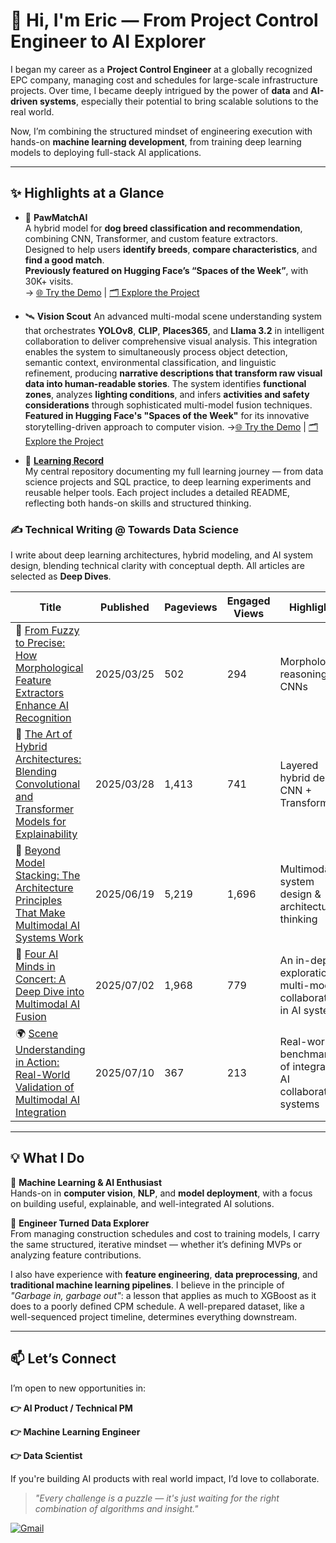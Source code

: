 # 👋 Hi, I'm Eric — From Project Control Engineer to AI Explorer

I began my career as a **Project Control Engineer** at a globally recognized EPC company, managing cost and schedules for large-scale infrastructure projects. Over time, I became deeply intrigued by the power of **data** and **AI-driven systems**, especially their potential to bring scalable solutions to the real world.

Now, I’m combining the structured mindset of engineering execution with hands-on **machine learning development**, from training deep learning models to deploying full-stack AI applications.

---

## ✨ Highlights at a Glance

- 🐾 **PawMatchAI**  
   A hybrid model for **dog breed classification and recommendation**, combining CNN, Transformer, and custom feature extractors.  
   Designed to help users **identify breeds**, **compare characteristics**, and **find a good match**.  
   **Previously featured on Hugging Face’s “Spaces of the Week”**, with 30K+ visits.  
   → [🌐 Try the Demo](https://huggingface.co/spaces/DawnC/PawMatchAI) | [🗂️ Explore the Project](https://github.com/Eric-Chung-0511/Learning-Record/tree/main/Data%20Science%20Projects/PawMatchAI)

- 🛰️ **Vision Scout**
   An advanced multi-modal scene understanding system that orchestrates **YOLOv8**, **CLIP**, **Places365**, and **Llama 3.2** in intelligent collaboration to deliver comprehensive visual analysis. This integration enables the system to simultaneously process object detection, semantic context, environmental classification, and linguistic refinement, producing **narrative descriptions that transform raw visual data into human-readable stories**. The system identifies **functional zones**, analyzes **lighting conditions**, and infers **activities and safety considerations** through sophisticated multi-model fusion techniques.
   **Featured in Hugging Face's "Spaces of the Week"** for its innovative storytelling-driven approach to computer vision.
  →[🌐 Try the Demo](https://huggingface.co/spaces/DawnC/VisionScout) | [🗂️ Explore the Project](https://github.com/Eric-Chung-0511/Learning-Record/tree/main/Data%20Science%20Projects/VisionScout)

- 📘 **[Learning Record](https://github.com/Eric-Chung-0511/Learning-Record)**  
   My central repository documenting my full learning journey — from data science projects and SQL practice, to deep learning experiments and reusable helper tools. Each project includes a detailed README, reflecting both hands-on skills and structured thinking.

### ✍️ **Technical Writing @ Towards Data Science**  
I write about deep learning architectures, hybrid modeling, and AI system design, blending technical clarity with conceptual depth. All articles are selected as **Deep Dives**.

| Title | Published | Pageviews | Engaged Views | Highlights |
|-------|-----------|-----------|----------------|------------|
| 🧠 [From Fuzzy to Precise: How Morphological Feature Extractors Enhance AI Recognition](https://towardsdatascience.com/from-fuzzy-to-precise-how-a-morphological-feature-extractor-enhances-ais-recognition-capabilities/) | 2025/03/25 | 502 | 294 | Morphological reasoning in CNNs |
| 🧩 [The Art of Hybrid Architectures: Blending Convolutional and Transformer Models for Explainability](https://towardsdatascience.com/the-art-of-hybrid-architectures/) | 2025/03/28 | 1,413 | 741 | Layered hybrid design: CNN + Transformer |
| 🔗 [Beyond Model Stacking: The Architecture Principles That Make Multimodal AI Systems Work](https://towardsdatascience.com/the-art-of-multimodal-ai-system-design/) | 2025/06/19 | 5,219 | 1,696 | Multimodal system design & architecture thinking |
| 🤖 [Four AI Minds in Concert: A Deep Dive into Multimodal AI Fusion](https://towardsdatascience.com/four-ai-minds-in-concert-a-deep-dive-into-multimodal-ai-fusion/) | 2025/07/02 | 1,968 | 779 | An in-depth exploration of multi-model collaboration in AI systems  |
| 🌍 [Scene Understanding in Action: Real-World Validation of Multimodal AI Integration](https://towardsdatascience.com/scene-understanding-in-action-real-world-validation-of-multimodal-ai-integration/) | 2025/07/10 | 367 | 213 | Real-world benchmarking of integrated AI collaborative systems |
---

## 💡 What I Do

🔹 **Machine Learning & AI Enthusiast**  
Hands-on in **computer vision**, **NLP**, and **model deployment**, with a focus on building useful, explainable, and well-integrated AI solutions.

🔹 **Engineer Turned Data Explorer**  
From managing construction schedules and cost to training models, I carry the same structured, iterative mindset — whether it’s defining MVPs or analyzing feature contributions.

I also have experience with **feature engineering**, **data preprocessing**, and **traditional machine learning pipelines**. I believe in the principle of _"Garbage in, garbage out"_: a lesson that applies as much to XGBoost as it does to a poorly defined CPM schedule. A well-prepared dataset, like a well-sequenced project timeline, determines everything downstream.

---

## 📫 Let’s Connect

I’m open to new opportunities in:

**👉 AI Product / Technical PM**

**👉 Machine Learning Engineer**

**👉 Data Scientist**  

If you're building AI products with real world impact, I’d love to collaborate.

> *"Every challenge is a puzzle — it's just waiting for the right combination of algorithms and insight."*

[![Gmail](https://img.shields.io/badge/Gmail-D14836?style=for-the-badge&logo=gmail&logoColor=white)](mailto:substantial79@gmail.com)
